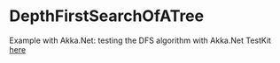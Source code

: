 # DepthFirstSearchOfATree
Example with Akka.Net: testing the DFS algorithm with Akka.Net TestKit
[here](https://pradipkhakurel.wordpress.com/2016/09/21/example-with-akka-net-create-a-tree-and-visit-it-using-depth-first-search)
